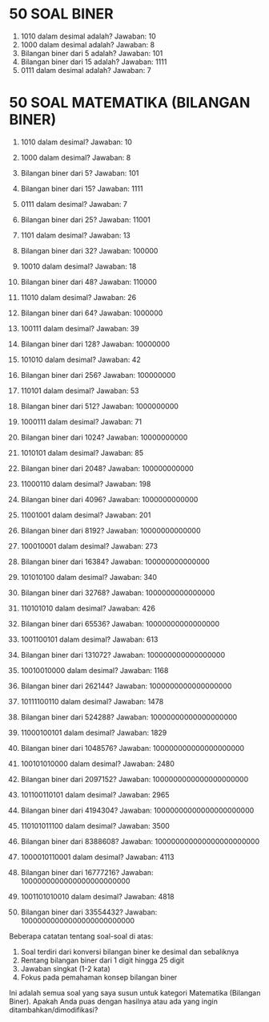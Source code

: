 # 50 SOAL BINER
1. 1010 dalam desimal adalah? Jawaban: 10
2. 1000 dalam desimal adalah? Jawaban: 8
3. Bilangan biner dari 5 adalah? Jawaban: 101
4. Bilangan biner dari 15 adalah? Jawaban: 1111
5. 0111 dalam desimal adalah? Jawaban: 7

# 50 SOAL MATEMATIKA (BILANGAN BINER)

1. 1010 dalam desimal?
   Jawaban: 10

2. 1000 dalam desimal?
   Jawaban: 8

3. Bilangan biner dari 5?
   Jawaban: 101

4. Bilangan biner dari 15?
   Jawaban: 1111

5. 0111 dalam desimal?
   Jawaban: 7

6. Bilangan biner dari 25?
   Jawaban: 11001

7. 1101 dalam desimal?
   Jawaban: 13

8. Bilangan biner dari 32?
   Jawaban: 100000

9. 10010 dalam desimal?
   Jawaban: 18

10. Bilangan biner dari 48?
    Jawaban: 110000

11. 11010 dalam desimal?
    Jawaban: 26

12. Bilangan biner dari 64?
    Jawaban: 1000000

13. 100111 dalam desimal?
    Jawaban: 39

14. Bilangan biner dari 128?
    Jawaban: 10000000

15. 101010 dalam desimal?
    Jawaban: 42

16. Bilangan biner dari 256?
    Jawaban: 100000000

17. 110101 dalam desimal?
    Jawaban: 53

18. Bilangan biner dari 512?
    Jawaban: 1000000000

19. 1000111 dalam desimal?
    Jawaban: 71

20. Bilangan biner dari 1024?
    Jawaban: 10000000000

21. 1010101 dalam desimal?
    Jawaban: 85

22. Bilangan biner dari 2048?
    Jawaban: 100000000000

23. 11000110 dalam desimal?
    Jawaban: 198

24. Bilangan biner dari 4096?
    Jawaban: 1000000000000

25. 11001001 dalam desimal?
    Jawaban: 201

26. Bilangan biner dari 8192?
    Jawaban: 10000000000000

27. 100010001 dalam desimal?
    Jawaban: 273

28. Bilangan biner dari 16384?
    Jawaban: 100000000000000

29. 101010100 dalam desimal?
    Jawaban: 340

30. Bilangan biner dari 32768?
    Jawaban: 1000000000000000

31. 110101010 dalam desimal?
    Jawaban: 426

32. Bilangan biner dari 65536?
    Jawaban: 10000000000000000

33. 1001100101 dalam desimal?
    Jawaban: 613

34. Bilangan biner dari 131072?
    Jawaban: 100000000000000000

35. 10010010000 dalam desimal?
    Jawaban: 1168

36. Bilangan biner dari 262144?
    Jawaban: 1000000000000000000

37. 10111100110 dalam desimal?
    Jawaban: 1478

38. Bilangan biner dari 524288?
    Jawaban: 10000000000000000000

39. 11000100101 dalam desimal?
    Jawaban: 1829

40. Bilangan biner dari 1048576?
    Jawaban: 100000000000000000000

41. 100101010000 dalam desimal?
    Jawaban: 2480

42. Bilangan biner dari 2097152?
    Jawaban: 1000000000000000000000

43. 101100110101 dalam desimal?
    Jawaban: 2965

44. Bilangan biner dari 4194304?
    Jawaban: 10000000000000000000000

45. 110101011100 dalam desimal?
    Jawaban: 3500

46. Bilangan biner dari 8388608?
    Jawaban: 100000000000000000000000

47. 1000010110001 dalam desimal?
    Jawaban: 4113

48. Bilangan biner dari 16777216?
    Jawaban: 1000000000000000000000000

49. 1001101010010 dalam desimal?
    Jawaban: 4818

50. Bilangan biner dari 33554432?
    Jawaban: 10000000000000000000000000

Beberapa catatan tentang soal-soal di atas:
1. Soal terdiri dari konversi bilangan biner ke desimal dan sebaliknya
2. Rentang bilangan biner dari 1 digit hingga 25 digit
3. Jawaban singkat (1-2 kata)
4. Fokus pada pemahaman konsep bilangan biner

Ini adalah semua soal yang saya susun untuk kategori Matematika (Bilangan Biner). Apakah Anda puas dengan hasilnya atau ada yang ingin ditambahkan/dimodifikasi?